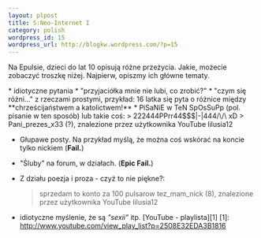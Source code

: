 ```yaml
--- 
layout: plpost
title: S:Neo-Internet I
category: polish
wordpress_id: 15
wordpress_url: http://blogkw.wordpress.com/?p=15
---
```

  Na Epulsie, dzieci do lat 10 opisują różne przeżycia. Jakie, możecie zobaczyć troszkę niżej. Najpierw, opiszmy ich główne tematy.
</p>
*   idiotyczne pytania
*   "przyjaciółka mnie nie lubi, co zrobić?"
*   "czym się różni..." z rzeczami prostymi, przykład: 16 latka się pyta o różnice między **chrześcijaństwem a katolictwem!**
*   PiSaNiE w TeN SpOsSuPp (pol. pisanie w ten sposób) lub takie coś: 
    > 222444PPrr44$$$|-|444/\/\ xD
    >   Pani_prezes_x33 (?), znalezione przez użytkownika YouTube lilusia12

*   Głupawe posty. Na przykład myślą, że można coś wskórać na koncie tylko nickiem (**Fail.**)
*   "Śluby" na forum, w działach. (**Epic Fail.**)
*   Z działu poezja i proza - czyż to nie piękne?: 
    > sprzedam to konto za 100 pulsarow 
    >   tez_mam_nick (8), znalezione przez użytkownika YouTube lilusia12

*   idiotyczne myślenie, że są *"sexii"* itp.
[YouTube - playlista][1]
[1]: http://www.youtube.com/view_play_list?p=2508E32EDA3B1816
